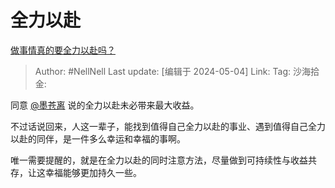 # 全力以赴

[做事情真的要全力以赴吗？](https://www.zhihu.com/question/29374171/answer/2979442020)

> Author: #NellNell
> Last update: [编辑于 2024-05-04]
> Link:
> Tag:
> 沙海拾金:

同意 [@墨苍离](https://www.zhihu.com/people/00a69a0323d435435c7bbd0f1bd535e5) 说的全力以赴未必带来最大收益。

不过话说回来，人这一辈子，能找到值得自己全力以赴的事业、遇到值得自己全力以赴的同伴，是一件多么幸运和幸福的事啊。

唯一需要提醒的，就是在全力以赴的同时注意方法，尽量做到可持续性与收益共存，让这幸福能够更加持久一些。
